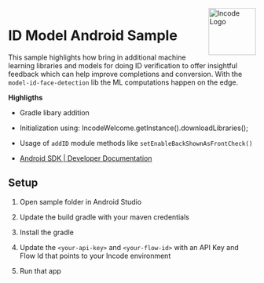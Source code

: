 <img src="https://incode.com/wp-content/uploads/2022/12/cropped-favicon.jpg?w=96" alt="Incode Logo" title="Incode Developer Sample | Android" align="right" height="96" width="96"/>

# ID Model Android Sample

This sample highlights how bring in additional machine learning libraries and models for doing ID verification to offer insightful feedback which can help improve completions and conversion.  With the ```model-id-face-detection``` lib the ML computations happen on the edge.

__Highligths__

* Gradle libary addition
* Initialization using:
    IncodeWelcome.getInstance().downloadLibraries();
* Usage of ```addID``` module methods like ```setEnableBackShownAsFrontCheck() ```

* [Android SDK | Developer Documentation][android_doc]


[android_doc]: https://docs.incode.com/docs/android/USER_GUIDE/


## Setup

1) Open sample folder in Android Studio

2) Update the build gradle with your maven credentials

3) Install the gradle 

4) Update the ```<your-api-key>``` and ```<your-flow-id>``` with an API Key and Flow Id that points to your Incode environment

5) Run that app

